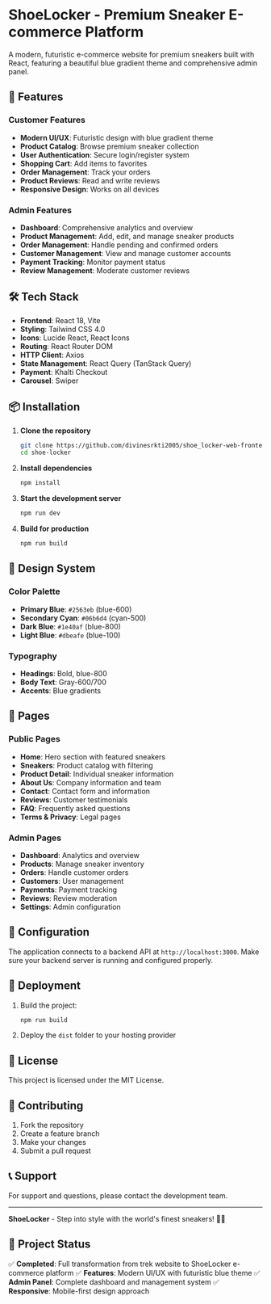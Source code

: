 # ShoeLocker - Premium Sneaker E-commerce Platform

A modern, futuristic e-commerce website for premium sneakers built with React, featuring a beautiful blue gradient theme and comprehensive admin panel.

## 🚀 Features

### Customer Features
- **Modern UI/UX**: Futuristic design with blue gradient theme
- **Product Catalog**: Browse premium sneaker collection
- **User Authentication**: Secure login/register system
- **Shopping Cart**: Add items to favorites
- **Order Management**: Track your orders
- **Product Reviews**: Read and write reviews
- **Responsive Design**: Works on all devices

### Admin Features
- **Dashboard**: Comprehensive analytics and overview
- **Product Management**: Add, edit, and manage sneaker products
- **Order Management**: Handle pending and confirmed orders
- **Customer Management**: View and manage customer accounts
- **Payment Tracking**: Monitor payment status
- **Review Management**: Moderate customer reviews

## 🛠️ Tech Stack

- **Frontend**: React 18, Vite
- **Styling**: Tailwind CSS 4.0
- **Icons**: Lucide React, React Icons
- **Routing**: React Router DOM
- **HTTP Client**: Axios
- **State Management**: React Query (TanStack Query)
- **Payment**: Khalti Checkout
- **Carousel**: Swiper

## 📦 Installation

1. **Clone the repository**
   ```bash
   git clone https://github.com/divinesrkti2005/shoe_locker-web-frontend.git
   cd shoe-locker
   ```

2. **Install dependencies**
   ```bash
   npm install
   ```

3. **Start the development server**
   ```bash
   npm run dev
   ```

4. **Build for production**
   ```bash
   npm run build
   ```

## 🎨 Design System

### Color Palette
- **Primary Blue**: `#2563eb` (blue-600)
- **Secondary Cyan**: `#06b6d4` (cyan-500)
- **Dark Blue**: `#1e40af` (blue-800)
- **Light Blue**: `#dbeafe` (blue-100)

### Typography
- **Headings**: Bold, blue-800
- **Body Text**: Gray-600/700
- **Accents**: Blue gradients

## 📱 Pages

### Public Pages
- **Home**: Hero section with featured sneakers
- **Sneakers**: Product catalog with filtering
- **Product Detail**: Individual sneaker information
- **About Us**: Company information and team
- **Contact**: Contact form and information
- **Reviews**: Customer testimonials
- **FAQ**: Frequently asked questions
- **Terms & Privacy**: Legal pages

### Admin Pages
- **Dashboard**: Analytics and overview
- **Products**: Manage sneaker inventory
- **Orders**: Handle customer orders
- **Customers**: User management
- **Payments**: Payment tracking
- **Reviews**: Review moderation
- **Settings**: Admin configuration

## 🔧 Configuration

The application connects to a backend API at `http://localhost:3000`. Make sure your backend server is running and configured properly.

## 🚀 Deployment

1. Build the project:
   ```bash
   npm run build
   ```

2. Deploy the `dist` folder to your hosting provider

## 📄 License

This project is licensed under the MIT License.

## 🤝 Contributing

1. Fork the repository
2. Create a feature branch
3. Make your changes
4. Submit a pull request

## 📞 Support

For support and questions, please contact the development team.

---

**ShoeLocker** - Step into style with the world's finest sneakers! 👟✨

## 🎯 Project Status

✅ **Completed**: Full transformation from trek website to ShoeLocker e-commerce platform
✅ **Features**: Modern UI/UX with futuristic blue theme
✅ **Admin Panel**: Complete dashboard and management system
✅ **Responsive**: Mobile-first design approach
